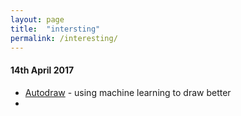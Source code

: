 ```yaml
---
layout: page
title:  "intersting"
permalink: /interesting/
---
```


#### 14th April 2017
- [Autodraw](https://autodraw.com/) - using machine learning to draw better
-  

####